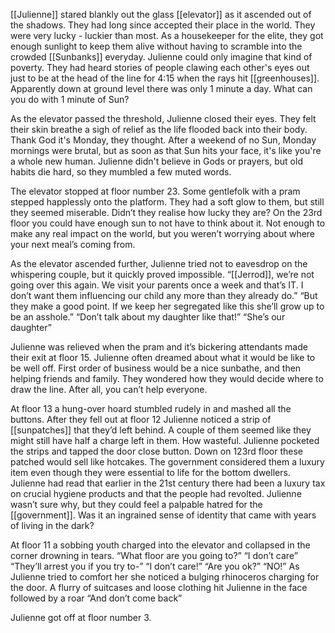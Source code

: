 [[Julienne]] stared blankly out the glass [[elevator]] as it ascended out of the shadows. They had long since accepted their place in the world. They were very lucky - luckier than most. As a housekeeper for the elite, they got enough sunlight to keep them alive without having to scramble into the crowded [[Sunbanks]] everyday. Julienne could only imagine that kind of poverty. They had heard stories of people clawing each other's eyes out just to be at the head of the line for 4:15 when the rays hit [[greenhouses]]. Apparently down at ground level there was only 1 minute a day. What can you do with 1 minute of Sun? 

As the elevator passed the threshold, Julienne closed their eyes. They felt their skin breathe a sigh of relief as the life flooded back into their body. Thank God it's Monday, they thought. After a weekend of no Sun, Monday mornings were brutal, but as soon as that Sun hits your face, it's like you're a whole new human. Julienne didn't believe in Gods or prayers, but old  habits die hard, so they mumbled a few muted words. 

The elevator stopped at floor number 23. Some gentlefolk with a pram stepped happlessly onto the platform. They had a soft glow to them, but still they seemed miserable. Didn’t they realise how lucky they are? On the 23rd floor you could have enough sun to not have to think about it. Not enough to make any real impact on the world, but you weren’t worrying about where your next meal’s coming from.

As the elevator ascended further, Julienne tried not to eavesdrop on the whispering couple, but it quickly proved impossible. “[[Jerrod]], we’re not going over this again. We visit your parents once a week and that’s IT. I don’t want them influencing our child any more than they already do.” “But they make a good point. If we keep her segregated like this she’ll grow up to be an asshole.” “Don’t talk about my daughter like that!” “She’s our daughter” 

Julienne was relieved when the pram and it’s bickering attendants made their exit at floor 15. Julienne often dreamed about what it would be like to be well off. First order of business would be a nice sunbathe, and then helping friends and family. They wondered how they would decide where to draw the line. After all, you can’t help everyone. 

At floor 13 a hung-over hoard stumbled rudely in and mashed all the buttons. After they fell out at floor 12 Julienne noticed a strip of [[sunpatches]] that they’d left behind. A couple of them seemed like they might still have half a charge left in them. How wasteful. Julienne pocketed the strips and tapped the door close button. Down on 123rd floor these patched would sell like hotcakes. The government considered them a luxury item even though they were essential to life for the bottom dwellers. Julienne had read that earlier in the 21st century there had been a luxury tax on crucial hygiene products and that the people had revolted. Julienne wasn’t sure why, but they could feel a palpable hatred for the [[government]]. Was it an ingrained sense of identity that came with years of living in the dark?

At floor 11 a sobbing youth charged into the elevator and collapsed in the corner drowning in tears. “What floor are you going to?” “I don’t care” “They’ll arrest you if you try to-” “I don’t care!” “Are you ok?” “NO!” As Julienne tried to comfort her she noticed a bulging rhinoceros charging for the door. A flurry of suitcases and loose clothing hit Julienne in the face followed by a roar “And don’t come back”

  

  

Julienne got off at floor number 3.